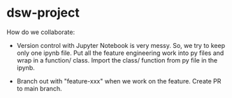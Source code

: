 # dsw-project

How do we collaborate:
- Version control with Jupyter Notebook is very messy. So, we try to keep only one ipynb file. Put all the feature engineering work into py files and wrap in a function/ class. Import the class/ function from py file in the ipynb. 

- Branch out with "feature-xxx" when we work on the feature. Create PR to main branch. 
